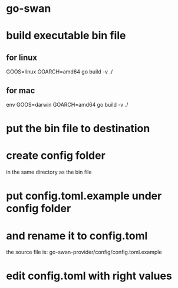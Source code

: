 # go-swan

# build executable bin file

## for linux

GOOS=linux GOARCH=amd64 go build -v ./

## for mac

env GOOS=darwin GOARCH=amd64 go build -v ./

# put the bin file to destination

# create config folder
in the same directory as the bin file

# put config.toml.example under config folder
# and rename it to config.toml
the source file is:
go-swan-provider/config/config.toml.example

# edit config.toml with right values


